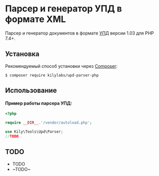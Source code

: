 # Парсер и генератор УПД в формате XML
Парсер и генератор документов в формате [УПД](https://www.nalog.gov.ru/rn77/related_activities/el_doc/el_bus_entities/8335278/) версии 1.03  для PHP 7.4+.

Установка
------------

Рекомендуемый способ установки через
[Composer](http://getcomposer.org):

```
$ composer require kilylabs/upd-parser-php
```

Использование
-----
#### Пример работы парсера УПД:
```php
<?php

require __DIR__.'/vendor/autoload.php';

use Kily\Tools\Upd\Parser;
//TODO
```
TODO
-----
- TODO
- ~TODO~


